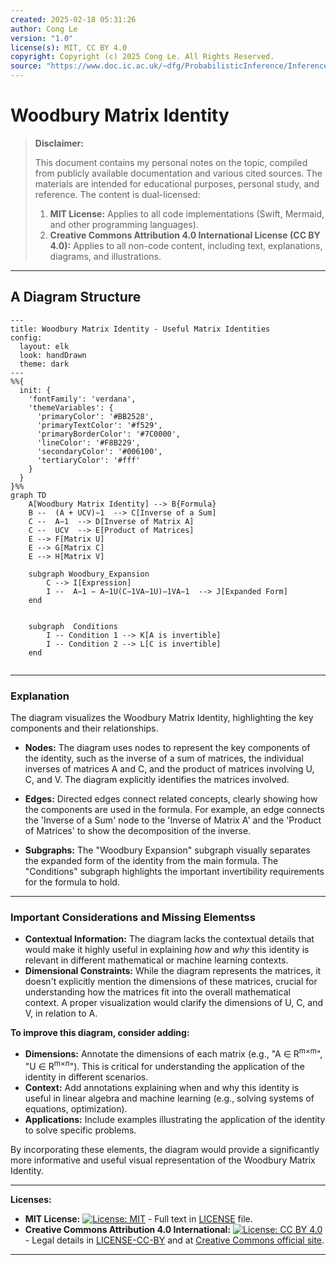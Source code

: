 ```yaml
---
created: 2025-02-18 05:31:26
author: Cong Le
version: "1.0"
license(s): MIT, CC BY 4.0
copyright: Copyright (c) 2025 Cong Le. All Rights Reserved.
source: "https://www.doc.ic.ac.uk/~dfg/ProbabilisticInference/InferenceAndMachineLearningNotes.pdf"
---
```




# Woodbury Matrix Identity
> **Disclaimer:**
>
> This document contains my personal notes on the topic,
> compiled from publicly available documentation and various cited sources.
> The materials are intended for educational purposes, personal study, and reference.
> The content is dual-licensed:
> 1. **MIT License:** Applies to all code implementations (Swift, Mermaid, and other programming languages).
> 2. **Creative Commons Attribution 4.0 International License (CC BY 4.0):** Applies to all non-code content, including text, explanations, diagrams, and illustrations.
---


## A Diagram Structure



```mermaid
---
title: Woodbury Matrix Identity - Useful Matrix Identities
config:
  layout: elk
  look: handDrawn
  theme: dark
---
%%{
  init: {
    'fontFamily': 'verdana',
    'themeVariables': {
      'primaryColor': '#BB2528',
      'primaryTextColor': '#f529',
      'primaryBorderColor': '#7C0000',
      'lineColor': '#F8B229',
      'secondaryColor': '#006100',
      'tertiaryColor': '#fff'
    }
  }
}%%
graph TD
    A[Woodbury Matrix Identity] --> B{Formula}
    B --  (A + UCV)−1  --> C[Inverse of a Sum]
    C --  A−1  --> D[Inverse of Matrix A]
    C --  UCV  --> E[Product of Matrices]
    E --> F[Matrix U]
    E --> G[Matrix C]
    E --> H[Matrix V]
    
    subgraph Woodbury_Expansion
        C --> I[Expression]
        I --  A−1 − A−1U(C−1VA−1U)−1VA−1  --> J[Expanded Form]
    end

    
    subgraph  Conditions
        I -- Condition 1 --> K[A is invertible]
        I -- Condition 2 --> L[C is invertible] 
    end
    
```

----

### Explanation

The diagram visualizes the Woodbury Matrix Identity, highlighting the key components and their relationships.

*   **Nodes:**  The diagram uses nodes to represent the key components of the identity, such as the inverse of a sum of matrices, the individual inverses of matrices A and C, and the product of matrices involving U, C, and V.  The diagram explicitly identifies the matrices involved.

*   **Edges:**  Directed edges connect related concepts, clearly showing how the components are used in the formula. For example, an edge connects the 'Inverse of a Sum' node to the 'Inverse of Matrix A' and the 'Product of Matrices' to show the decomposition of the inverse.

*   **Subgraphs:** The "Woodbury Expansion" subgraph visually separates the expanded form of the identity from the main formula. The "Conditions" subgraph highlights the important invertibility requirements for the formula to hold.


---

### Important Considerations and Missing Elementss

* **Contextual Information:** The diagram lacks the contextual details that would make it highly useful in explaining *how* and *why* this identity is relevant in different mathematical or machine learning contexts.
* **Dimensional Constraints:** While the diagram represents the matrices, it doesn't explicitly mention the dimensions of these matrices, crucial for understanding how the matrices fit into the overall mathematical context. A proper visualization would clarify the dimensions of U, C, and V, in relation to A.


**To improve this diagram, consider adding:**

*   **Dimensions:** Annotate the dimensions of each matrix (e.g.,  "A ∈ R<sup>m×m</sup>", "U ∈ R<sup>m×n</sup>"). This is critical for understanding the application of the identity in different scenarios.
*   **Context:**  Add annotations explaining when and why this identity is useful in linear algebra and machine learning (e.g., solving systems of equations, optimization).
*   **Applications:**  Include examples illustrating the application of the identity to solve specific problems.



By incorporating these elements, the diagram would provide a significantly more informative and useful visual representation of the Woodbury Matrix Identity.


---
**Licenses:**

- **MIT License:**  [![License: MIT](https://img.shields.io/badge/License-MIT-yellow.svg)](LICENSE) - Full text in [LICENSE](LICENSE) file.
- **Creative Commons Attribution 4.0 International:** [![License: CC BY 4.0](https://licensebuttons.net/l/by/4.0/88x31.png)](LICENSE-CC-BY) - Legal details in [LICENSE-CC-BY](LICENSE-CC-BY) and at [Creative Commons official site](http://creativecommons.org/licenses/by/4.0/).

---